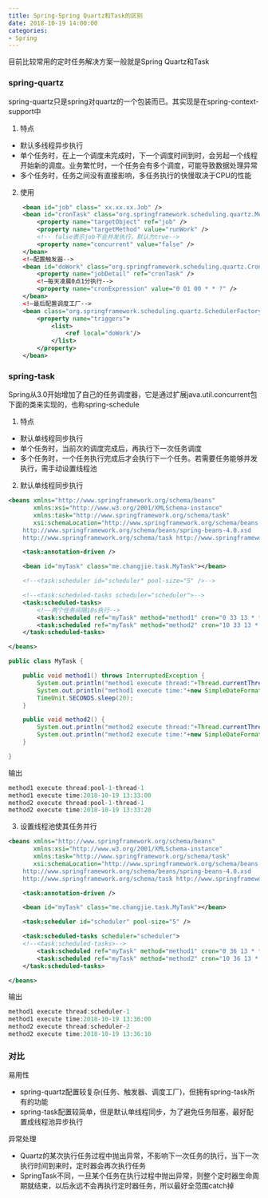 ```yaml
---
title: Spring-Spring Quartz和Task的区别
date: 2018-10-19 14:00:00
categories: 
- Spring
---
```


目前比较常用的定时任务解决方案一般就是Spring Quartz和Task

### spring-quartz
spring-quartz只是spring对quartz的一个包装而已。其实现是在spring-context-support中
1. 特点
- 默认多线程异步执行
- 单个任务时，在上一个调度未完成时，下一个调度时间到时，会另起一个线程开始新的调度。业务繁忙时，一个任务会有多个调度，可能导致数据处理异常
- 多个任务时，任务之间没有直接影响，多任务执行的快慢取决于CPU的性能
<!--more-->

2. 使用
```xml
    <bean id="job" class=" xx.xx.xx.Job" />
    <bean id="cronTask" class="org.springframework.scheduling.quartz.MethodInvokingJobDetailFactoryBean">
        <property name="targetObject" ref="job" />
        <property name="targetMethod" value="runWork" />
        <!-- false表示job不会并发执行，默认为true-->
        <property name="concurrent" value="false" />
    </bean>
    <!—配置触发器-->
    <bean id="doWork" class="org.springframework.scheduling.quartz.CronTriggerBean">
        <property name="jobDetail" ref="cronTask" />
        <!—每天凌晨0点1分执行-->
        <property name="cronExpression" value="0 01 00 * * ?" />
    </bean>
    <!—最后配置调度工厂-->
    <bean class="org.springframework.scheduling.quartz.SchedulerFactoryBean">
        <property name="triggers">
            <list>
                <ref local="doWork"/>
            </list>
        </property>
    </bean>
```

### spring-task
Spring从3.0开始增加了自己的任务调度器，它是通过扩展java.util.concurrent包下面的类来实现的，也称spring-schedule
1. 特点

- 默认单线程同步执行
- 单个任务时，当前次的调度完成后，再执行下一次任务调度
- 多个任务时，一个任务执行完成后才会执行下一个任务。若需要任务能够并发执行，需手动设置线程池

2. 默认单线程同步执行
```xml
<beans xmlns="http://www.springframework.org/schema/beans"
       xmlns:xsi="http://www.w3.org/2001/XMLSchema-instance"
       xmlns:task="http://www.springframework.org/schema/task"
       xsi:schemaLocation="http://www.springframework.org/schema/beans
    http://www.springframework.org/schema/beans/spring-beans-4.0.xsd
    http://www.springframework.org/schema/task http://www.springframework.org/schema/task/spring-task-4.0.xsd">

    <task:annotation-driven />

    <bean id="myTask" class="me.changjie.task.MyTask"></bean>

    <!--<task:scheduler id="scheduler" pool-size="5" />-->

    <!--<task:scheduled-tasks scheduler="scheduler">-->
    <task:scheduled-tasks>
        <!--两个任务间隔10s执行-->
        <task:scheduled ref="myTask" method="method1" cron="0 33 13 * * ?" />
        <task:scheduled ref="myTask" method="method2" cron="10 33 13 * * ?"/>
    </task:scheduled-tasks>

</beans>
```
```java
public class MyTask {

    public void method1() throws InterruptedException {
        System.out.println("method1 execute thread:"+Thread.currentThread().getName());
        System.out.println("method1 execute time:"+new SimpleDateFormat("yyyy-MM-dd HH:mm:ss").format(new Date()));
        TimeUnit.SECONDS.sleep(20);
    }

    public void method2() {
        System.out.println("method2 execute thread:"+Thread.currentThread().getName());
        System.out.println("method2 execute time:"+new SimpleDateFormat("yyyy-MM-dd HH:mm:ss").format(new Date()));
    }

}
```
输出
```java
method1 execute thread:pool-1-thread-1
method1 execute time:2018-10-19 13:33:00
method2 execute thread:pool-1-thread-1
method2 execute time:2018-10-19 13:33:20
```

3. 设置线程池使其任务并行

```xml
<beans xmlns="http://www.springframework.org/schema/beans"
       xmlns:xsi="http://www.w3.org/2001/XMLSchema-instance"
       xmlns:task="http://www.springframework.org/schema/task"
       xsi:schemaLocation="http://www.springframework.org/schema/beans
    http://www.springframework.org/schema/beans/spring-beans-4.0.xsd
    http://www.springframework.org/schema/task http://www.springframework.org/schema/task/spring-task-4.0.xsd">

    <task:annotation-driven />

    <bean id="myTask" class="me.changjie.task.MyTask"></bean>

    <task:scheduler id="scheduler" pool-size="5" />

    <task:scheduled-tasks scheduler="scheduler">
    <!--<task:scheduled-tasks>-->
        <task:scheduled ref="myTask" method="method1" cron="0 36 13 * * ?" />
        <task:scheduled ref="myTask" method="method2" cron="10 36 13 * * ?"/>
    </task:scheduled-tasks>

</beans>
```
输出
```java
method1 execute thread:scheduler-1
method1 execute time:2018-10-19 13:36:00
method2 execute thread:scheduler-2
method2 execute time:2018-10-19 13:36:10
```

### 对比
易用性
- spring-quartz配置较复杂(任务、触发器、调度工厂)，但拥有spring-task所有的功能
- spring-task配置较简单，但是默认单线程同步，为了避免任务阻塞，最好配置成线程池异步执行

异常处理
-  Quartz的某次执行任务过程中抛出异常，不影响下一次任务的执行，当下一次执行时间到来时，定时器会再次执行任务
-  SpringTask不同，一旦某个任务在执行过程中抛出异常，则整个定时器生命周期就结束，以后永远不会再执行定时器任务，所以最好全范围catch掉






